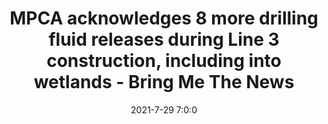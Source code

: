 ---
"title": "MPCA acknowledges 8 more drilling fluid releases during Line 3 construction, including into wetlands - Bring Me The News"
"date": "2021-7-29 7:0:0"
"feed_name": "GOOGLENEWS"
"feed_website": "https://news.google.com/search?q=drilling%2Bincident&hl=en-US&gl=US&ceid=US:en"
"feed_rss": "https://news.google.com/rss/search?q=drilling%2Bincident&hl=en-US&gl=US&ceid=US:en"
"link": "https://bringmethenews.com/minnesota-news/mpca-acknowledges-8-more-drilling-fluid-releases-during-line-3-construction-including-into-wetlands"
"file": "_posts/2021-1-1-66b1abca3e760e197d9219b8a232c7a7fdb0368b.md"
"accident": "0"
"drilling": "0"
---